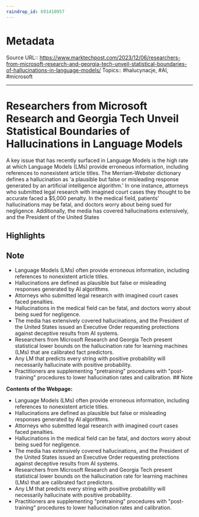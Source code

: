 ```yaml
---
raindrop_id: 691410957
---
```


# Metadata
Source URL:: https://www.marktechpost.com/2023/12/06/researchers-from-microsoft-research-and-georgia-tech-unveil-statistical-boundaries-of-hallucinations-in-language-models/
Topics:: #halucynacje, #AI, #microsoft

---
# Researchers from Microsoft Research and Georgia Tech Unveil Statistical Boundaries of Hallucinations in Language Models

A key issue that has recently surfaced in Language Models is the high rate at which Language Models (LMs) provide erroneous information, including references to nonexistent article titles. The Merriam-Webster dictionary defines a hallucination as &#39;a plausible but false or misleading response generated by an artificial intelligence algorithm.&#39; In one instance, attorneys who submitted legal research with imagined court cases they thought to be accurate faced a $5,000 penalty. In the medical field, patients&#39; hallucinations may be fatal, and doctors worry about being sued for negligence. Additionally, the media has covered hallucinations extensively, and the President of the United States

## Highlights

## Note

- Language Models (LMs) often provide erroneous information, including references to nonexistent article titles. 
- Hallucinations are defined as plausible but false or misleading responses generated by AI algorithms. 
- Attorneys who submitted legal research with imagined court cases faced penalties. 
- Hallucinations in the medical field can be fatal, and doctors worry about being sued for negligence. 
- The media has extensively covered hallucinations, and the President of the United States issued an Executive Order requesting protections against deceptive results from AI systems. 
- Researchers from Microsoft Research and Georgia Tech present statistical lower bounds on the hallucination rate for learning machines (LMs) that are calibrated fact predictors. 
- Any LM that predicts every string with positive probability will necessarily hallucinate with positive probability. 
- Practitioners are supplementing "pretraining" procedures with "post-training" procedures to lower hallucination rates and calibration. ## Note

**Contents of the Webpage:**

- Language Models (LMs) often provide erroneous information, including references to nonexistent article titles. 
- Hallucinations are defined as plausible but false or misleading responses generated by AI algorithms. 
- Attorneys who submitted legal research with imagined court cases faced penalties. 
- Hallucinations in the medical field can be fatal, and doctors worry about being sued for negligence. 
- The media has extensively covered hallucinations, and the President of the United States issued an Executive Order requesting protections against deceptive results from AI systems. 
- Researchers from Microsoft Research and Georgia Tech present statistical lower bounds on the hallucination rate for learning machines (LMs) that are calibrated fact predictors. 
- Any LM that predicts every string with positive probability will necessarily hallucinate with positive probability. 
- Practitioners are supplementing &quot;pretraining&quot; procedures with &quot;post-training&quot; procedures to lower hallucination rates and calibration. 